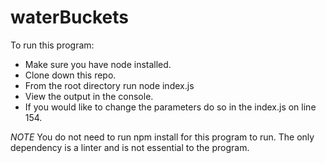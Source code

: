 # waterBuckets

To run this program:
 - Make sure you have node installed.
 - Clone down this repo.
 - From the root directory run node index.js
 - View the output in the console.
 - If you would like to change the parameters do so in the index.js on line 154.

 *NOTE* You do not need to run npm install for this program to run. The only dependency is a linter and is not essential to the program.